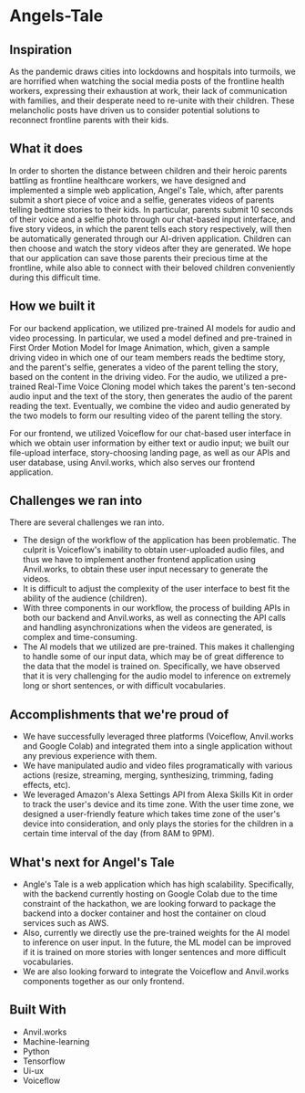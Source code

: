 # Angels-Tale
## Inspiration
As the pandemic draws cities into lockdowns and hospitals into turmoils, we are horrified when watching the social media posts of the frontline health workers, expressing their exhaustion at work, their lack of communication with families, and their desperate need to re-unite with their children. These melancholic posts have driven us to consider potential solutions to reconnect frontline parents with their kids.

## What it does
In order to shorten the distance between children and their heroic parents battling as frontline healthcare workers, we have designed and implemented a simple web application, Angel's Tale, which, after parents submit a short piece of voice and a selfie, generates videos of parents telling bedtime stories to their kids. In particular, parents submit 10 seconds of their voice and a selfie photo through our chat-based input interface, and five story videos, in which the parent tells each story respectively, will then be automatically generated through our AI-driven application. Children can then choose and watch the story videos after they are generated. We hope that our application can save those parents their precious time at the frontline, while also able to connect with their beloved children conveniently during this difficult time.

## How we built it
For our backend application, we utilized pre-trained AI models for audio and video processing. In particular, we used a model defined and pre-trained in First Order Motion Model for Image Animation, which, given a sample driving video in which one of our team members reads the bedtime story, and the parent's selfie, generates a video of the parent telling the story, based on the content in the driving video. For the audio, we utilized a pre-trained Real-Time Voice Cloning model which takes the parent's ten-second audio input and the text of the story, then generates the audio of the parent reading the text. Eventually, we combine the video and audio generated by the two models to form our resulting video of the parent telling the story.

For our frontend, we utilized Voiceflow for our chat-based user interface in which we obtain user information by either text or audio input; we built our file-upload interface, story-choosing landing page, as well as our APIs and user database, using Anvil.works, which also serves our frontend application.

## Challenges we ran into
There are several challenges we ran into.

- The design of the workflow of the application has been problematic. The culprit is Voiceflow's inability to obtain user-uploaded audio files, and thus we have to implement another frontend application using Anvil.works, to obtain these user input necessary to generate the videos.
- It is difficult to adjust the complexity of the user interface to best fit the ability of the audience (children).
- With three components in our workflow, the process of building APIs in both our backend and Anvil.works, as well as connecting the API calls and handling asynchronizations when the videos are generated, is complex and time-consuming.
- The AI models that we utilized are pre-trained. This makes it challenging to handle some of our input data, which may be of great difference to the data that the model is trained on. Specifically, we have observed that it is very challenging for the audio model to inference on extremely long or short sentences, or with difficult vocabularies.
## Accomplishments that we're proud of
- We have successfully leveraged three platforms (Voiceflow, Anvil.works and Google Colab) and integrated them into a single application without any previous experience with them.
- We have manipulated audio and video files programatically with various actions (resize, streaming, merging, synthesizing, trimming, fading effects, etc).
- We leveraged Amazon's Alexa Settings API from Alexa Skills Kit in order to track the user's device and its time zone. With the user time zone, we designed a user-friendly feature which takes time zone of the user's device into consideration, and only plays the stories for the children in a certain time interval of the day (from 8AM to 9PM).
## What's next for Angel's Tale
- Angle's Tale is a web application which has high scalability. Specifically, with the backend currently hosting on Google Colab due to the time constraint of the hackathon, we are looking forward to package the backend into a docker container and host the container on cloud services such as AWS.
- Also, currently we directly use the pre-trained weights for the AI model to inference on user input. In the future, the ML model can be improved if it is trained on more stories with longer sentences and more difficult vocabularies.
- We are also looking forward to integrate the Voiceflow and Anvil.works components together as our only frontend.

## Built With
- Anvil.works
- Machine-learning
- Python
- Tensorflow
- Ui-ux
- Voiceflow
